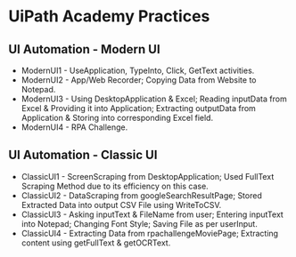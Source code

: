 # UiPath Academy Practices

## UI Automation - Modern UI
- ModernUI1 - UseApplication, TypeInto, Click, GetText activities.
- ModernUI2 - App/Web Recorder; Copying Data from Website to Notepad.
- ModernUI3 - Using DesktopApplication & Excel; Reading inputData from Excel & Providing it into Application; Extracting outputData from Application & Storing into corresponding Excel field.
- ModernUI4 - RPA Challenge.


## UI Automation - Classic UI
- ClassicUI1 - ScreenScraping from DesktopApplication; Used FullText Scraping Method due to its efficiency on this case.
- ClassicUI2 - DataScraping from googleSearchResultPage; Stored Extracted Data into output CSV File using WriteToCSV.
- ClassicUI3 - Asking inputText & FileName from user; Entering inputText into Notepad; Changing Font Style; Saving File as per userInput.
- ClassicUI4 - Extracting Data from rpachallengeMoviePage; Extracting content using getFullText & getOCRText.

